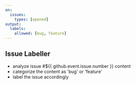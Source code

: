 ```yaml
---
on:
  issues:
    types: [opened]
output:
  labels:
    allowed: [bug, feature]
---
```

## Issue Labeller
- analyze issue #${{ github.event.issue.number }} content
- categorize the content as 'bug' or 'feature'
- label the issue accordingly
